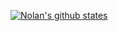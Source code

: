 <!-- ### Hi there 👋 -->

[![Nolan's github states](https://github-readme-stats.vercel.app/api?username=nbock&count_private=true&hide=&show_icons=true&theme=)](http://nolanbock.com)


<!--
**nbock/nbock** is a ✨ _special_ ✨ repository because its `README.md` (this file) appears on your GitHub profile.

Here are some ideas to get you started:

- 🔭 I’m currently working on ...
- 🌱 I’m currently learning ...
- 👯 I’m looking to collaborate on ...
- 🤔 I’m looking for help with ...
- 💬 Ask me about ...
- 📫 How to reach me: ...
- 😄 Pronouns: ...
- ⚡ Fun fact: ...
-->
